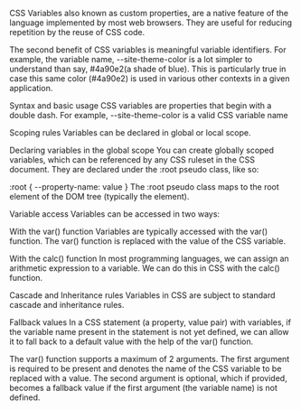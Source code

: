 CSS Variables
also known as custom properties, are a native feature of the language implemented by most web browsers. They are useful for reducing repetition by the reuse of CSS code.

The second benefit of CSS variables is meaningful variable identifiers. For example, the variable name, --site-theme-color is a lot simpler to understand than say, #4a90e2(a shade of blue). This is particularly true in case this same color (#4a90e2) is used in various other contexts in a given application.

Syntax and basic usage
CSS variables are properties that begin with a double dash. For example, --site-theme-color is a valid CSS variable name

Scoping rules
Variables can be declared in global or local scope.

Declaring variables in the global scope
You can create globally scoped variables, which can be referenced by any CSS ruleset in the CSS document. They are declared under the :root pseudo class, like so:

:root {
--property-name: value
}
The :root pseudo class maps to the root element of the DOM tree (typically the <html> element).

Variable access
Variables can be accessed in two ways:

With the var() function
Variables are typically accessed with the var() function. The var() function is replaced with the value of the CSS variable.

With the calc() function
In most programming languages, we can assign an arithmetic expression to a variable. We can do this in CSS with the calc() function.

Cascade and Inheritance rules
Variables in CSS are subject to standard cascade and inheritance rules.

Fallback values
In a CSS statement (a property, value pair) with variables, if the variable name present in the statement is not yet defined, we can allow it to fall back to a default value with the help of the var() function.

The var() function supports a maximum of 2 arguments. The first argument is required to be present and denotes the name of the CSS variable to be replaced with a value. The second argument is optional, which if provided, becomes a fallback value if the first argument (the variable name) is not defined.
